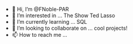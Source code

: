 - 👋 Hi, I’m @FNoble-PAR
- 👀 I’m interested in ... The Show Ted Lasso
- 🌱 I’m currently learning ... SQL
- 💞️ I’m looking to collaborate on ... cool projects! 
- 📫 How to reach me ... 

<!---
FNoble-PAR/FNoble-PAR is a ✨ special ✨ repository because its `README.md` (this file) appears on your GitHub profile.
You can click the Preview link to take a look at your changes.
--->
